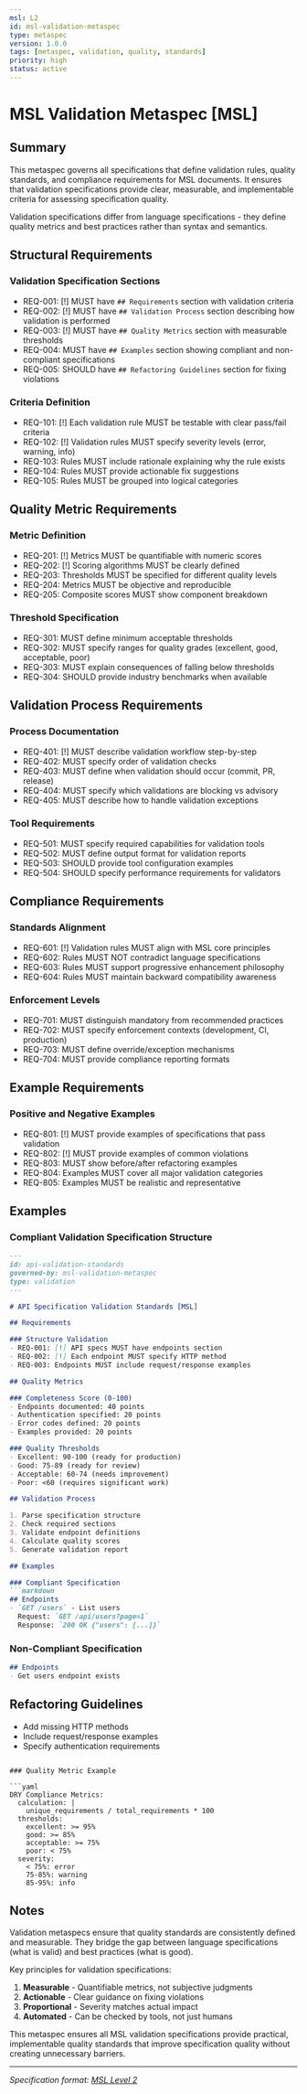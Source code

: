 ```yaml
---
msl: L2
id: msl-validation-metaspec
type: metaspec
version: 1.0.0
tags: [metaspec, validation, quality, standards]
priority: high
status: active
---
```


# MSL Validation Metaspec [MSL]

## Summary

This metaspec governs all specifications that define validation rules, quality standards, and compliance requirements for MSL documents. It ensures that validation specifications provide clear, measurable, and implementable criteria for assessing specification quality.

Validation specifications differ from language specifications - they define quality metrics and best practices rather than syntax and semantics.

## Structural Requirements

### Validation Specification Sections

- REQ-001: [!] MUST have `## Requirements` section with validation criteria
- REQ-002: [!] MUST have `## Validation Process` section describing how validation is performed
- REQ-003: [!] MUST have `## Quality Metrics` section with measurable thresholds
- REQ-004: MUST have `## Examples` section showing compliant and non-compliant specifications
- REQ-005: SHOULD have `## Refactoring Guidelines` section for fixing violations

### Criteria Definition

- REQ-101: [!] Each validation rule MUST be testable with clear pass/fail criteria
- REQ-102: [!] Validation rules MUST specify severity levels (error, warning, info)
- REQ-103: Rules MUST include rationale explaining why the rule exists
- REQ-104: Rules MUST provide actionable fix suggestions
- REQ-105: Rules MUST be grouped into logical categories

## Quality Metric Requirements

### Metric Definition

- REQ-201: [!] Metrics MUST be quantifiable with numeric scores
- REQ-202: [!] Scoring algorithms MUST be clearly defined
- REQ-203: Thresholds MUST be specified for different quality levels
- REQ-204: Metrics MUST be objective and reproducible
- REQ-205: Composite scores MUST show component breakdown

### Threshold Specification

- REQ-301: MUST define minimum acceptable thresholds
- REQ-302: MUST specify ranges for quality grades (excellent, good, acceptable, poor)
- REQ-303: MUST explain consequences of falling below thresholds
- REQ-304: SHOULD provide industry benchmarks when available

## Validation Process Requirements

### Process Documentation

- REQ-401: [!] MUST describe validation workflow step-by-step
- REQ-402: MUST specify order of validation checks
- REQ-403: MUST define when validation should occur (commit, PR, release)
- REQ-404: MUST specify which validations are blocking vs advisory
- REQ-405: MUST describe how to handle validation exceptions

### Tool Requirements

- REQ-501: MUST specify required capabilities for validation tools
- REQ-502: MUST define output format for validation reports
- REQ-503: SHOULD provide tool configuration examples
- REQ-504: SHOULD specify performance requirements for validators

## Compliance Requirements

### Standards Alignment

- REQ-601: [!] Validation rules MUST align with MSL core principles
- REQ-602: Rules MUST NOT contradict language specifications
- REQ-603: Rules MUST support progressive enhancement philosophy
- REQ-604: Rules MUST maintain backward compatibility awareness

### Enforcement Levels

- REQ-701: MUST distinguish mandatory from recommended practices
- REQ-702: MUST specify enforcement contexts (development, CI, production)
- REQ-703: MUST define override/exception mechanisms
- REQ-704: MUST provide compliance reporting formats

## Example Requirements

### Positive and Negative Examples

- REQ-801: [!] MUST provide examples of specifications that pass validation
- REQ-802: [!] MUST provide examples of common violations
- REQ-803: MUST show before/after refactoring examples
- REQ-804: Examples MUST cover all major validation categories
- REQ-805: Examples MUST be realistic and representative

## Examples

### Compliant Validation Specification Structure

```markdown
---
id: api-validation-standards
governed-by: msl-validation-metaspec
type: validation
---

# API Specification Validation Standards [MSL]

## Requirements

### Structure Validation
- REQ-001: [!] API specs MUST have endpoints section
- REQ-002: [!] Each endpoint MUST specify HTTP method
- REQ-003: Endpoints MUST include request/response examples

## Quality Metrics

### Completeness Score (0-100)
- Endpoints documented: 40 points
- Authentication specified: 20 points  
- Error codes defined: 20 points
- Examples provided: 20 points

### Quality Thresholds
- Excellent: 90-100 (ready for production)
- Good: 75-89 (ready for review)
- Acceptable: 60-74 (needs improvement)
- Poor: <60 (requires significant work)

## Validation Process

1. Parse specification structure
2. Check required sections
3. Validate endpoint definitions
4. Calculate quality scores
5. Generate validation report

## Examples

### Compliant Specification
```markdown
## Endpoints
- `GET /users` - List users
  Request: `GET /api/users?page=1`
  Response: `200 OK {"users": [...]}`
```

### Non-Compliant Specification
```markdown
## Endpoints
- Get users endpoint exists
```

## Refactoring Guidelines

- Add missing HTTP methods
- Include request/response examples
- Specify authentication requirements
```

### Quality Metric Example

```yaml
DRY Compliance Metrics:
  calculation: |
    unique_requirements / total_requirements * 100
  thresholds:
    excellent: >= 95%
    good: >= 85%
    acceptable: >= 75%
    poor: < 75%
  severity: 
    < 75%: error
    75-85%: warning
    85-95%: info
```

## Notes

Validation metaspecs ensure that quality standards are consistently defined and measurable. They bridge the gap between language specifications (what is valid) and best practices (what is good).

Key principles for validation specifications:
1. **Measurable** - Quantifiable metrics, not subjective judgments
2. **Actionable** - Clear guidance on fixing violations
3. **Proportional** - Severity matches actual impact
4. **Automated** - Can be checked by tools, not just humans

This metaspec ensures all MSL validation specifications provide practical, implementable quality standards that improve specification quality without creating unnecessary barriers.

---
*Specification format: [MSL Level 2](https://github.com/chrs-myrs/msl-specification)*